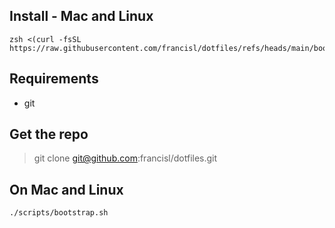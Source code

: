 
## Install - Mac and Linux

    zsh <(curl -fsSL https://raw.githubusercontent.com/francisl/dotfiles/refs/heads/main/bootstrap.sh)

## Requirements

- git

## Get the repo

> git clone git@github.com:francisl/dotfiles.git


## On Mac and Linux

    ./scripts/bootstrap.sh

